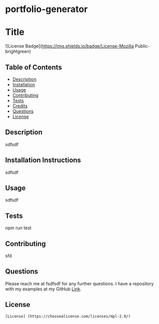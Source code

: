 # portfolio-generator

# Title
  ![License Badge](https://img.shields.io/badge/License-Mozilla Public-brightgreen)

  ## Table of Contents
  * [Description](#description)
  * [Installation](#installation)
  * [Usage](#usage)
  * [Contributing](#contributing)
  * [Tests](#tests)
  * [Credits](#credits)
  * [Questions](#questions)
  * [License](#license)
  
  ## Description
  sdfsdf
  
  ## Installation Instructions
  sdfsdf
  
  ## Usage
  sdfsdf
  
  ## Tests
  npm run test
  
  ## Contributing
  sfd
  
  ## Questions
  Please reach me at fsdfsdf for any further questions. I have a repository with my examples at my GitHub [Link](https://github.com/sfsdf).
  
  ## License
    [License] (https://choosealicense.com/licenses/mpl-2.0/)
